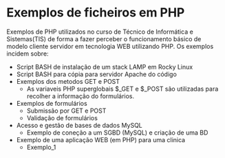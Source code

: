 # Exemplos de ficheiros em PHP
Exemplos de PHP utilizados no curso de Técnico de Informática e Sistemas(TIS) de forma a fazer perceber o funcionamento básico de modelo cliente servidor em tecnologia WEB utilizando PHP.
Os exemplos incidem sobre:
- Script BASH de instalação de um stack LAMP em Rocky Linux
- Script BASH para cópia para servidor Apache do código 
- Exemplos dos metodos GET e POST
  - As variaveis PHP superglobais  $_GET e $_POST são utilizadas para recolher a informação do formulários.
- Exemplos de formulários
  - Submissão por GET e POST
  - Validação de formulários
- Acesso e gestão de bases de dados MySQL
  - Exemplo de coneção a um SGBD (MySQL) e criação de uma BD
- Exemplo de uma aplicação WEB (em PHP) para uma clinica 
  - Exemplo_1
